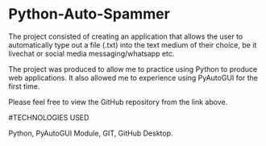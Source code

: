 # Python-Auto-Spammer

The project consisted of creating an application that allows the user to automatically type out a file (.txt) into the text medium of their choice, be it livechat or social media messaging/whatsapp etc.

The project was produced to allow me to practice using Python to produce web applications. It also allowed me to experience using PyAutoGUI for the first time.

Please feel free to view the GitHub repository from the link above.

#TECHNOLOGIES USED

Python, PyAutoGUI Module, GIT, GitHub Desktop.
